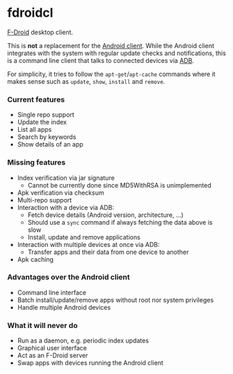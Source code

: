 # fdroidcl

[F-Droid](https://f-droid.org/) desktop client.

This is **not** a replacement for the [Android client](https://gitlab.com/fdroid/fdroidclient).
While the Android client integrates with the system with regular update checks
and notifications, this is a command line client that talks to connected
devices via [ADB](https://developer.android.com/tools/help/adb.html).

For simplicity, it tries to follow the `apt-get`/`apt-cache` commands where it
makes sense such as `update`, `show`, `install` and `remove`.

### Current features

 * Single repo support
 * Update the index
 * List all apps
 * Search by keywords
 * Show details of an app

### Missing features

 * Index verification via jar signature
   - Cannot be currently done since MD5WithRSA is unimplemented
 * Apk verification via checksum
 * Multi-repo support
 * Interaction with a device via ADB:
   - Fetch device details (Android version, architecture, ...)
   - Should use a `sync` command if always fetching the data above is slow
   - Install, update and remove applications
 * Interaction with multiple devices at once via ADB:
   - Transfer apps and their data from one device to another
 * Apk caching

### Advantages over the Android client

 * Command line interface
 * Batch install/update/remove apps without root nor system privileges
 * Handle multiple Android devices

### What it will never do

 * Run as a daemon, e.g. periodic index updates
 * Graphical user interface
 * Act as an F-Droid server
 * Swap apps with devices running the Android client
